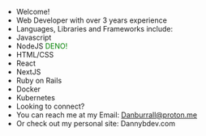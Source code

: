 - Welcome!
- Web Developer with over 3 years experience
- Languages, Libraries and Frameworks include:
- Javascript
- NodeJS
<font color="green">DENO!</font>
- HTML/CSS
- React
- NextJS
- Ruby on Rails
- Docker
- Kubernetes
- Looking to connect? 
- You can reach me at my Email: Danburrall@proton.me
- Or check out my personal site: Dannybdev.com

<!---
Dburrall/Dburrall is a ✨ special ✨ repository because its `README.md` (this file) appears on your GitHub profile.
You can click the Preview link to take a look at your changes.
--->

